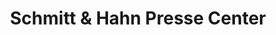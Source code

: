 ---
title: "Schmitt & Hahn Presse Center"
url: /freiburg-im-breisgau/schmitt-und-hahn-presse-center-bismarckallee/
shop: Zeitungen
---